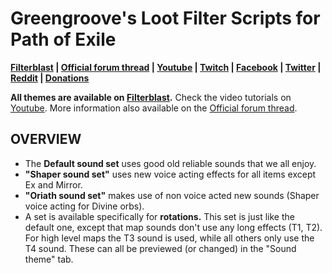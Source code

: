 # Greengroove's Loot Filter Scripts for Path of Exile

**[Filterblast](http://filterblast.oversoul.xyz/Greengroove/)
|
[Official forum thread](https://www.pathofexile.com/forum/view-thread/1566921)
|
[Youtube](https://www.youtube.com/playlist?list=PL1fDj7f088kbwAsejBiawLX_4jNVAvw4x)
|
[Twitch](https://www.twitch.tv/greengroovepoe)
|
[Facebook](https://www.facebook.com/GreengroovePOE/)
|
[Twitter](https://twitter.com/GreengroovePOE)
|
[Reddit](https://www.reddit.com/user/Greengroove/)
|
[Donations](https://www.pathofexile.com/forum/view-thread/1566921/page/1/#p12940460)**

**All themes are available on [Filterblast](http://filterblast.oversoul.xyz/Greengroove/).** Check the video tutorials on [Youtube](https://www.youtube.com/watch?v=gP0_bVXU_jw&list=PL1fDj7f088kbwAsejBiawLX_4jNVAvw4x). More information also available on the [Official forum thread](https://www.pathofexile.com/forum/view-thread/1566921).

## OVERVIEW

- The **Default sound set** uses good old reliable sounds that we all enjoy.
- **"Shaper sound set"** uses new voice acting effects for all items except Ex and Mirror.
- **"Oriath sound set"** makes use of non voice acted new sounds (Shaper voice acting for Divine orbs).
- A set is available specifically for **rotations.** This set is just like the default one, except that map sounds don't use any long effects (T1, T2). For high level maps the T3 sound is used, while all others only use the T4 sound. These can all be previewed (or changed) in the "Sound theme" tab.